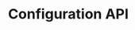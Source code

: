 ---
title: "Configuration API"
desc: "Configuration API is a service for storing configuration of license."
color: "#4484e7"
type: "Guide & API Reference"
weight: 60
---